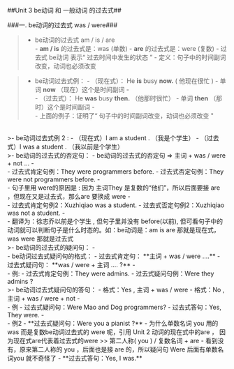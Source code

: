 ##Unit 3 be动词 和 一般动词 的过去式##


###一. be动词的过去式  was / were###

>- be动词的过去式 am / is / are  
    - **am / is** 的过去式是：was (单数)
    - **are** 的过去式是：were (复数)
    - 过去式 be动词 表示“ 过去时间中发生的状态 ”
    - 定义：句子中的时间副词改变，动词也必须改变
    
>- be动词过去式例：
    - （现在式）： He **is** busy **now.**  ( 他现在很忙 )
        - 单词 **now** （现在）这个是时间副词
    - <br/>
    - （过去式）： He **was** busy **then.** （他那时很忙）
        - 单词 **then** （那时）这个是时间副词
    - <br/>
    - 上面的例子：证明了“ 句子中的时间副词改变，动词也必须改变 " 

<br/>   
>- be动词过去式例 2 :
    - （现在式）I am a student . （我是个学生）
    - （过去式）I was a student . （我以前是个学生）
    
<br/>
>- be动词的过去式的否定句：
    - be动词的过去式的否定句 => 主词 + was / were  + not ...
        - <br/>
        - 过去式肯定句例：They were programmers before.
        - 过去式否定句例：They were not programmers before.
            - <br/>
            - 句子里用 were的原因是 : 因为 主词They 是复数的“他们”，所以后面要接 are ，但现在又是过去式，那么are 要换成 were 
        - <br/>
        - 过去式肯定句例2：Xuzhiqiao was a student.
        - 过去式否定句例2：Xuzhiqiao was not a student.
            - <br/>
            - 翻译为：徐志乔以前是个学生 , 但句子里并没有 before(以前), 但可看句子中的动词就可以判断句子是什么时态的。如：be动词是：am is are 那就是现在式，was were 那就是过去式
            
<br/>
>- be动词的过去式的疑问句：
    - <br/>
    - be动词过去式疑问句的格式：
        - 过去式肯定句： **主词 + was / were  ....**
        - 过去式疑问句： **was / were + 主词  .... ?**
        - <br/>
    - 例: 
        - 过去式肯定句例：They were admins.
        - 过去式疑问句例：Were they admins ?

<br/>
>- be动词过去式疑问句的答句：
    - 格式：Yes , 主词 + was / were 
    - 格式：No , 主词 + was / were + not 
    - <br/>
    - 例
        - 过去式疑问句：Were Mao and Dog programmers?
        - 过去式答句：Yes, They were.
    - <br/>
    - 例2
        - **过去式疑问句：Were you  a pianist ?**
            - 为什么单数名词 you 用的was 而是复数be动词过去式的 were 呢，引用 Unit 2 动词的现在式中的are ， 因为现在式are代表着过去式的were
                >> 第二人称( you ) / 复数名词 + are
            - 看到没有，原来第二人称的 you ，后面也是接 are 的，所以疑问句 Were 后面有单数名词you 就不奇怪了
        - **过去式答句：Yes, I was.**
    
